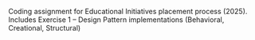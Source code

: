 Coding assignment for Educational Initiatives placement process (2025). Includes Exercise 1 – Design Pattern implementations (Behavioral, Creational, Structural)
